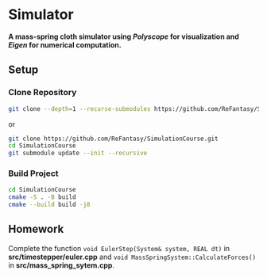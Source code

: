 # Simulator
**A mass-spring cloth simulator using *Polyscope* for visualization and *Eigen* for numerical computation.**
## Setup
### Clone Repository
```bash
git clone --depth=1 --recurse-submodules https://github.com/ReFantasy/SimulationCourse.git
```
or
```bash
git clone https://github.com/ReFantasy/SimulationCourse.git
cd SimulationCourse
git submodule update --init --recursive
```
### Build Project
```bash
cd SimulationCourse
cmake -S . -B build 
cmake --build build -j8
```
## Homework
Complete the function `void EulerStep(System& system, REAL dt)` in **src/timestepper/euler.cpp** 
and `void MassSpringSystem::CalculateForces()` in **src/mass_spring_sytem.cpp**.

